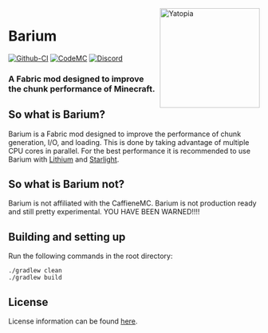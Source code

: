 <img width="200" src="https://yatopiamc.org/static/img/barrium.png" alt="Yatopia" align="right">
<div align="left">
<h1>Barium</h1>

[![Github-CI](https://github.com/YatopiaMC/barium-fabric/workflows/Barium%20Build%20Script/badge.svg)](https://github.com/YatopiaMC/barium-fabric/actions?query=workflow%3ACI)
[![CodeMC](https://ci.codemc.io/buildStatus/icon?job=YatopiaMC%2Fbarium-fabric%2Fver%252F1.16.5)](https://ci.codemc.io/job/YatopiaMC/job/barium-fabric/job/ver%252F1.16.5/)
[![Discord](https://img.shields.io/discord/342814924310970398?color=%237289DA&label=Discord&logo=discord&logoColor=white)](https://discord.io/YatopiaMC)
<h3>A Fabric mod designed to improve the chunk performance of Minecraft.</h3>
</div>

## So what is Barium?
Barium is a Fabric mod designed to improve the performance of chunk generation, I/O, and loading. This is done by taking advantage of multiple CPU cores in parallel. For the best performance it is recommended to use Barium with [Lithium](https://github.com/CaffeineMC/lithium-fabric) and [Starlight](https://github.com/Spottedleaf/Starlight).

## So what is Barium not?
Barium is not affiliated with the CaffieneMC.
Barium is not production ready and still pretty experimental. 
YOU HAVE BEEN WARNED!!!!
 
## Building and setting up

Run the following commands in the root directory:

```shell
./gradlew clean
./gradlew build
```

## License

License information can be found [here](/LICENSE).
